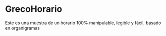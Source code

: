 # GrecoHorario
Este es una muestra de un horario 100% manipulable, legible y fácil, basado en organigramas

